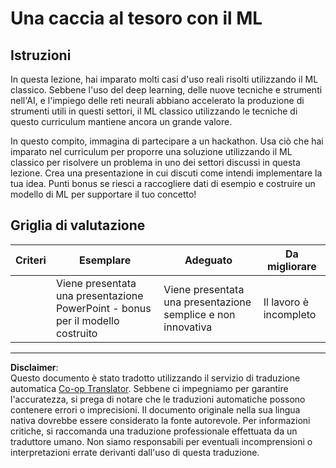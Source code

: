 <!--
CO_OP_TRANSLATOR_METADATA:
{
  "original_hash": "fdebfcd0a3f12c9e2b436ded1aa79885",
  "translation_date": "2025-08-29T21:14:14+00:00",
  "source_file": "9-Real-World/1-Applications/assignment.md",
  "language_code": "it"
}
-->
# Una caccia al tesoro con il ML

## Istruzioni

In questa lezione, hai imparato molti casi d'uso reali risolti utilizzando il ML classico. Sebbene l'uso del deep learning, delle nuove tecniche e strumenti nell'AI, e l'impiego delle reti neurali abbiano accelerato la produzione di strumenti utili in questi settori, il ML classico utilizzando le tecniche di questo curriculum mantiene ancora un grande valore.

In questo compito, immagina di partecipare a un hackathon. Usa ciò che hai imparato nel curriculum per proporre una soluzione utilizzando il ML classico per risolvere un problema in uno dei settori discussi in questa lezione. Crea una presentazione in cui discuti come intendi implementare la tua idea. Punti bonus se riesci a raccogliere dati di esempio e costruire un modello di ML per supportare il tuo concetto!

## Griglia di valutazione

| Criteri  | Esemplare                                                          | Adeguato                                         | Da migliorare          |
| -------- | ------------------------------------------------------------------ | ----------------------------------------------- | ---------------------- |
|          | Viene presentata una presentazione PowerPoint - bonus per il modello costruito | Viene presentata una presentazione semplice e non innovativa | Il lavoro è incompleto |

---

**Disclaimer**:  
Questo documento è stato tradotto utilizzando il servizio di traduzione automatica [Co-op Translator](https://github.com/Azure/co-op-translator). Sebbene ci impegniamo per garantire l'accuratezza, si prega di notare che le traduzioni automatiche possono contenere errori o imprecisioni. Il documento originale nella sua lingua nativa dovrebbe essere considerato la fonte autorevole. Per informazioni critiche, si raccomanda una traduzione professionale effettuata da un traduttore umano. Non siamo responsabili per eventuali incomprensioni o interpretazioni errate derivanti dall'uso di questa traduzione.